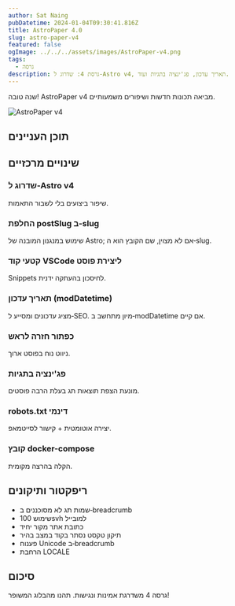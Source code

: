 ```yaml
---
author: Sat Naing
pubDatetime: 2024-01-04T09:30:41.816Z
title: AstroPaper 4.0
slug: astro-paper-v4
featured: false
ogImage: ../../../assets/images/AstroPaper-v4.png
tags:
  - גרסה
description: גרסת 4: שדרוג ל‑Astro v4, תאריך עדכון, פג'ינציה בתגיות ועוד.
---
```


שנה טובה! AstroPaper v4 מביאה תכונות חדשות ושיפורים משמעותיים.

![AstroPaper v4](@/assets/images/AstroPaper-v4.png)

## תוכן העניינים

## שינויים מרכזיים

### שדרוג ל‑Astro v4

שיפור ביצועים בלי לשבור התאמות.

### החלפת postSlug ב‑slug

שימוש במנגנון המובנה של Astro; אם לא מצוין, שם הקובץ הוא ה‑slug.

### קטעי קוד VSCode ליצירת פוסט

Snippets לחיסכון בהעתקה ידנית.

### תאריך עדכון (modDatetime)

מציג עדכונים ומסייע ל‑SEO. מיון מתחשב ב‑modDatetime אם קיים.

### כפתור חזרה לראש

ניווט נוח בפוסט ארוך.

### פג'ינציה בתגיות

מונעת הצפת תוצאות תג בעלת הרבה פוסטים.

### robots.txt דינמי

יצירה אוטומטית + קישור לסייטמאפ.

### קובץ docker-compose

הקלה בהרצה מקומית.

## ריפקטור ותיקונים

- שמות תג לא מסוכננים ב‑breadcrumb
- שימוש 100svh למובייל
- כתובת אתר מקור יחיד
- תיקון טקסט נסתר בקוד במצב בהיר
- פענוח Unicode ב‑breadcrumb
- הרחבת LOCALE

## סיכום

גרסה 4 משדרגת אמינות ונגישות. תהנו מהבלוג המשופר!
